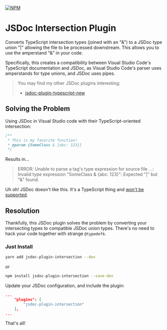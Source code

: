 [![NPM](https://nodei.co/npm/jsdoc-plugin-intersection.png)](https://npmjs.org/package/jsdoc-plugin-intersection)

# JSDoc Intersection Plugin
Converts TypeScript intersection types (joined with an "&") to a JSDoc type union "|" allowing the file to be 
processed downstream. This allows you to use the amperstand "&" in your code.

Specifically, this creates a compatibility between Visual Studio Code's TypeScript documentation and JSDoc, as
Visual Studio Code's parser uses amperstands for type unions, and JSDoc uses pipes.

> You may find my other JSDoc plugins interesting:
>  - [jsdoc-plugin-typescript-new](https://github.com/chriseaton/jsdoc-plugin-typescript-new)


## Solving the Problem
Using JSDoc in Visual Studio code with their TypeScript-oriented intersection:
```js
/**
 * This is my favorite function!
 * @param {SomeClass & {abc: 123}}
 */
```
Results in...

> ERROR: Unable to parse a tag's type expression for source file ...: Invalid type expression "SomeClass & {abc: 123}": Expected "|" but "&" found.

Uh oh! JSDoc doesn't like this. It's a TypeScript thing and [won't be supported](https://github.com/jsdoc/jsdoc/issues/1285).   

## Resolution
Thankfully, this JSDoc plugin solves the problem by converting your intersecting types to compatible JSDoc union types.
There's no need to hack your code together with strange `@typedef`s.

### Just Install
```sh
yarn add jsdoc-plugin-intersection --dev
```
*or*
```sh
npm install jsdoc-plugin-intersection --save-dev
```

Update your JSDoc configuration, and include the plugin:
```json
...
    "plugins": [
        "jsdoc-plugin-intersection"
    ],
...
```

That's all! 